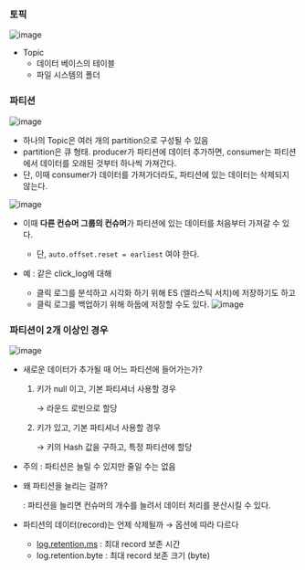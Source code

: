 ### 토픽

![image](https://user-images.githubusercontent.com/47748246/177091813-942e8375-fe93-4acc-b027-3be6b6c87cfd.png)

- Topic
    - 데이터 베이스의 테이블
    - 파일 시스템의 폴더

### 파티션

![image](https://user-images.githubusercontent.com/47748246/177091852-b09c2078-553f-48a8-95ae-1a722cfb64b6.png)

- 하나의 Topic은 여러 개의 partition으로 구성될 수 있음
- partition은 큐 형태. producer가 파티션에 데이터 추가하면, consumer는 파티션에서 데이터를 오래된 것부터 하나씩 가져간다.
- 단, 이때 consumer가 데이터를 가져가더라도, 파티션에 있는 데이터는 삭제되지 않는다.

![image](https://user-images.githubusercontent.com/47748246/177091877-117384e0-0b33-4970-b0a5-d0ec48264846.png)

- 이때 **다른 컨슈머 그룹의 컨슈머**가 파티션에 있는 데이터를 처음부터 가져갈 수 있다.
    - 단, `auto.offset.reset = earliest` 여야 한다.

- 예 : 같은 click_log에 대해
    - 클릭 로그를 분석하고 시각화 하기 위해 ES (엘라스틱 서치)에 저장하기도 하고
    - 클릭 로그를 백업하기 위해 하둡에 저장할 수도 있다.
![image](https://user-images.githubusercontent.com/47748246/177091918-21690c08-c39d-4945-bc17-f6a221ebf4b6.png)

### 파티션이 2개 이상인 경우

![image](https://user-images.githubusercontent.com/47748246/177091986-63ea0f2b-e36b-415e-8630-d6a60b6505a6.png)


- 새로운 데이터가 추가될 때 어느 파티션에 들어가는가?
    1. 키가 null 이고, 기본 파티셔너 사용할 경우 
        
        → 라운드 로빈으로 할당
        
    2. 키가 있고, 기본 파티셔너 사용할 경우
        
        → 키의 Hash 값을 구하고, 특정 파티션에 할당
        

- 주의 : 파티션은 늘릴 수 있지만 줄일 수는 없음
- 왜 파티션을 늘리는 걸까?
    
    : 파티션을 늘리면 컨슈머의 개수를 늘려서 데이터 처리를 분산시킬 수 있다. 
    
- 파티션의 데이터(record)는 언제 삭제될까 → 옵션에 따라 다르다
    - [log.retention.ms](http://log.retention.ms) : 최대 record 보존 시간
    - log.retention.byte : 최대 record 보존 크기 (byte)
